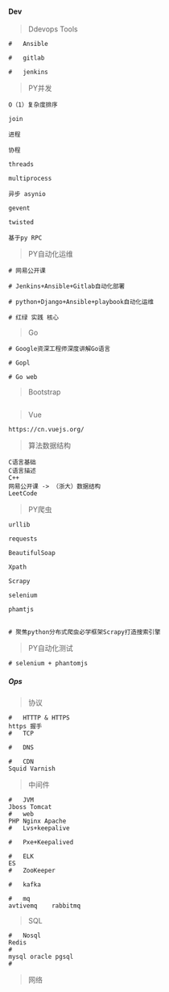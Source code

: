 #### Dev

> Ddevops Tools

```shell
#	Ansible

#	gitlab

#	jenkins
```

> PY并发

```shell
O（1）复杂度排序

join

进程

协程

threads

multiprocess

异步 asynio

gevent

twisted

基于py RPC

```

> PY自动化运维

```shell
# 网易公开课

# Jenkins+Ansible+Gitlab自动化部署

# python+Django+Ansible+playbook自动化运维

# 红绿 实践 核心

```

> Go

```shell
# Google资深工程师深度讲解Go语言

# Gopl

# Go web

```

> Bootstrap

```shell

```

> Vue

```shell
https://cn.vuejs.org/
```

> 算法数据结构

```shell
C语言基础
C语言描述
C++
网易公开课 -> （浙大）数据结构
LeetCode
```

> PY爬虫

```shell
urllib

requests

BeautifulSoap

Xpath

Scrapy

selenium

phamtjs


# 聚焦python分布式爬虫必学框架Scrapy打造搜索引擎
```

> PY自动化测试

```shell
# selenium + phantomjs
```

##### Ops

> 协议

```shell
#	HTTTP & HTTPS
https 握手
#	TCP

#	DNS

#	CDN
Squid Varnish
```

> 中间件

```shell
#	JVM
Jboss Tomcat
#	web
PHP Nginx Apache
#	Lvs+keepalive

#	Pxe+Keepalived

#	ELK
ES
#	ZooKeeper

#	kafka

#	mq
avtivemq	rabbitmq	

```

> SQL

```shell
#	Nosql
Redis
#	
mysql oracle pgsql
#

```

> 网络

```shell

```

